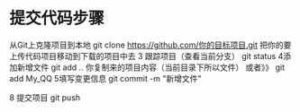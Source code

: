 # 提交代码步骤
从Git上克隆项目到本地
git clone https://github.com/你的目标项目.git
把你的要上传代码项目移动到下载的项目中去
3 跟踪项目（查看当前分支）
git status
4添加新增文件
git add .. 你复制来的项目内容（当前目录下所以文件）
或者》》
git add My_QQ
5填写变更信息
git commit -m "新增文件"

8 提交项目
git push

